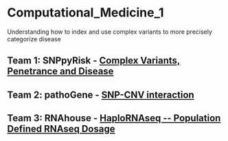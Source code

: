 # Computational_Medicine_1

Understanding how to index and use complex variants to more precisely categorize disease

## Team 1: SNPpyRisk - [Complex Variants, Penetrance and Disease](https://github.com/NCBI-Hackathons/Computational_Medicine_1/tree/master/CVD)

## Team 2: pathoGene - [SNP-CNV interaction](https://github.com/NCBI-Hackathons/Computational_Medicine_1/tree/master/SV)

## Team 3: RNAhouse - [HaploRNAseq -- Population Defined RNAseq Dosage](https://github.com/NCBI-Hackathons/Computational_Medicine_1/tree/master/RNAseq)


